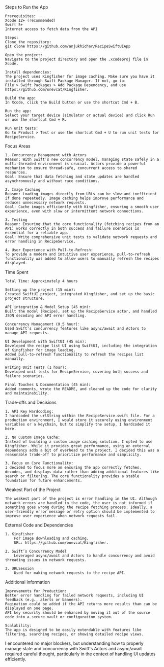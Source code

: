 Steps to Run the App

    Prerequisites:
    Xcode 12+ (recommended)
    Swift 5+
    Internet access to fetch data from the API
    
    Steps:
    Clone the repository:
    git clone https://github.com/anjukhichar/RecipeSwiftUIApp
    
    Open the project:
    Navigate to the project directory and open the .xcodeproj file in Xcode.
    
    Install dependencies:
    The project uses Kingfisher for image caching. Make sure you have it installed through Swift Package Manager. If not, go to:
    File > Swift Packages > Add Package Dependency, and use https://github.com/onevcat/Kingfisher.
    
    Build the app:
    In Xcode, click the Build button or use the shortcut Cmd + B.
    
    Run the app:
    Select your target device (simulator or actual device) and click Run or use the shortcut Cmd + R.

    Run unit tests:
    Go to Product > Test or use the shortcut Cmd + U to run unit tests for RecipeService.


Focus Areas

    1. Concurrency Management with Actors
    Reason: With Swift’s new concurrency model, managing state safely in a multi-threaded environment is crucial. Actors provide a powerful mechanism to ensure thread-safe, concurrent access to shared resources.
    Goal: Ensure that data fetching and state updates are handled asynchronously and without race conditions.
    
    2. Image Caching
    Reason: Loading images directly from URLs can be slow and inefficient if done repeatedly. Image caching helps improve performance and reduces unnecessary network requests.
    Goal: Cache images efficiently with Kingfisher, ensuring a smooth user experience, even with slow or intermittent network connections.
    
    3. Testing
    Reason: Ensuring that the core functionality (fetching recipes from an API) works correctly in both success and failure scenarios is essential for a reliable app.
    Goal: Write comprehensive unit tests to validate network requests and error handling in RecipeService.
    
    4. User Experience with Pull-to-Refresh:
    To provide a modern and intuitive user experience, pull-to-refresh functionality was added to allow users to manually refresh the recipes displayed.
    
Time Spent

    Total Time: Approximately 4 hours
    
    Setting up the project (15 min):
    Created SwiftUI project, integrated Kingfisher, and set up the basic project structure.

    API integration & Model Setup (45 min):
    Built the model (Recipe), set up the RecipeService actor, and handled JSON decoding and API error handling.

    Concurrency Management (0.5 hour):
    Used Swift’s concurrency features like async/await and Actors to manage API requests.

    UI Development with SwiftUI (45 min):
    Developed the recipe list UI using SwiftUI, including the integration of Kingfisher for image loading.
    Added pull-to-refresh functionality to refresh the recipes list manually.

    Writing Unit Tests (1 hour):
    Developed unit tests for RecipeService, covering both success and failure scenarios.

    Final Touches & Documentation (45 min):
    Added comments, wrote the README, and cleaned up the code for clarity and maintainability.


Trade-offs and Decisions

    1. API Key Hardcoding:
    I hardcoded the urlString within the RecipeService.swift file. For a production environment, I would store it securely using environment variables or a keychain, but to simplify the setup, I hardcoded it here.

    2. No Custom Image Cache:
    Instead of building a custom image caching solution, I opted to use Kingfisher. While it provides great performance, using an external dependency adds a bit of overhead to the project. I decided this was a reasonable trade-off to prioritize performance and simplicity.

    3. Focus on Core Functionality:
    I decided to focus more on ensuring the app correctly fetches, decodes, and displays data rather than adding additional features like search or filtering. The core functionality provides a stable foundation for future enhancements.


Weakest Part of the Project

    The weakest part of the project is error handling in the UI. Although network errors are handled in the code, the user is not informed if something goes wrong during the recipe fetching process. Ideally, a user-friendly error message or retry option should be implemented to improve user experience when network requests fail.


External Code and Dependencies

    1. Kingfisher
        For image downloading and caching.
        URL: https://github.com/onevcat/Kingfisher.
    
    2. Swift’s Concurrency Model
        Leveraged async/await and Actors to handle concurrency and avoid threading issues in network requests.

    3. URLSession
        Used for making network requests to the recipe API.
        
        
Additional Information

    Improvements for Production:
    Better error handling for failed network requests, including UI feedback (e.g., alerts or banners).
    Pagination could be added if the API returns more results than can be displayed on one page.
    API key security should be enhanced by moving it out of the source code into a secure vault or configuration system.
    
    Scalability:
    The app is designed to be easily extendable with features like filtering, searching recipes, or showing detailed recipe views.
    
    
I encountered no major blockers, but understanding how to properly manage state and concurrency with Swift's Actors and async/await required careful thought, particularly in the context of handling UI updates efficiently.













